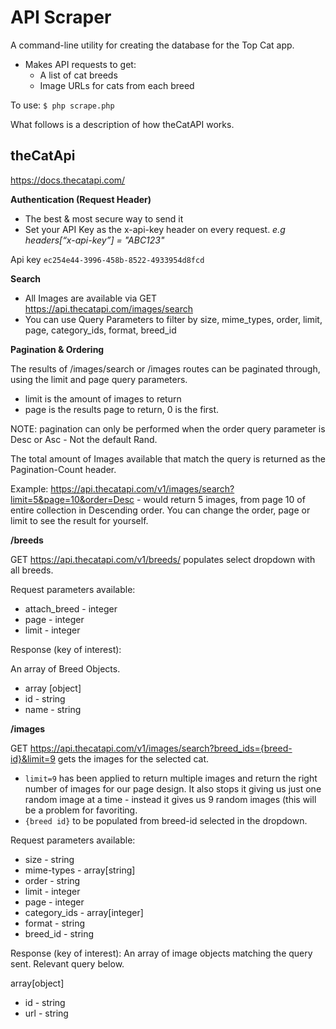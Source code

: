 # API Scraper

A command-line utility for creating the database for the Top Cat app.

* Makes API requests to get:
    * A list of cat breeds
    * Image URLs for cats from each breed

To use: 
`$ php scrape.php`

What follows is a description of how theCatAPI works.

## theCatApi

https://docs.thecatapi.com/

**Authentication (Request Header)**
* The best & most secure way to send it
* Set your API Key as the x-api-key header on every request.
*e.g headers[“x-api-key”] = "ABC123"*

Api key `ec254e44-3996-458b-8522-4933954d8fcd`

**Search**
* All Images are available via GET https://api.thecatapi.com/images/search
* You can use Query Parameters to filter by size, mime_types, order, limit, page, category_ids, format, breed_id

**Pagination & Ordering**

The results of /images/search or /images routes can be paginated through, using the limit and page query parameters.
* limit is the amount of images to return
* page is the results page to return, 0 is the first.

NOTE: pagination can only be performed when the order query parameter is Desc or Asc - Not the default Rand.

The total amount of Images available that match the query is returned as the Pagination-Count header.

Example:
https://api.thecatapi.com/v1/images/search?limit=5&page=10&order=Desc - would return 5 images, from page 10 of entire collection in Descending order.
You can change the order, page or limit to see the result for yourself.


**/breeds**

GET
https://api.thecatapi.com/v1/breeds/ populates select dropdown with all breeds.

Request parameters available:
* attach_breed - integer
* page - integer
* limit - integer

Response (key of interest):

An array of Breed Objects.
* array [object]
* id - string
* name - string

**/images**

GET
https://api.thecatapi.com/v1/images/search?breed_ids={breed-id}&limit=9 gets the images for the selected cat.
* `limit=9` has been applied to return multiple images and return the right number of images for our page design. It also stops it giving us just one random image at a time - instead it gives us 9 random images (this will be a problem for favoriting. 
* `{breed id}` to be populated from breed-id selected in the dropdown.

Request parameters available:
* size - string
* mime-types - array[string]
* order - string
* limit - integer
* page - integer
* category_ids - array[integer]
* format - string
* breed_id - string

Response (key of interest):
An array of image objects matching the query sent. Relevant query below.

array[object]
* id - string
* url - string